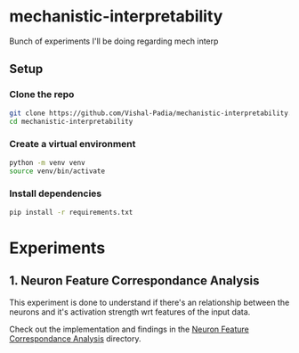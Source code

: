 # mechanistic-interpretability
Bunch of experiments I'll be doing regarding mech interp

## Setup

### Clone the repo
```bash
git clone https://github.com/Vishal-Padia/mechanistic-interpretability.git
cd mechanistic-interpretability
```

### Create a virtual environment
```bash
python -m venv venv
source venv/bin/activate
```

### Install dependencies
```bash
pip install -r requirements.txt
```


# Experiments

## 1. Neuron Feature Correspondance Analysis

This experiment is done to understand if there's an relationship between the neurons and it's activation strength wrt features of the input data.

Check out the implementation and findings in the [Neuron Feature Correspondance Analysis](Neuron-Feature-Correspondance-Analysis) directory.

